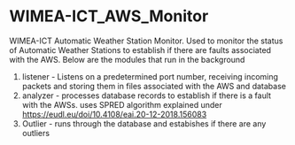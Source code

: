 # WIMEA-ICT_AWS_Monitor
 WIMEA-ICT Automatic Weather Station Monitor. Used to monitor the status of Automatic Weather Stations to establish if there are faults associated with the AWS. Below are the modules that run in the background
 1) listener - Listens on a predetermined port number, receiving incoming packets and storing them in files associated with the AWS and database
 2) analyzer - processes database records to establish if there is a fault with the AWSs. uses SPRED algorithm explained under https://eudl.eu/doi/10.4108/eai.20-12-2018.156083 
 3) Outlier - runs through the database and estabishes if there are any outliers
